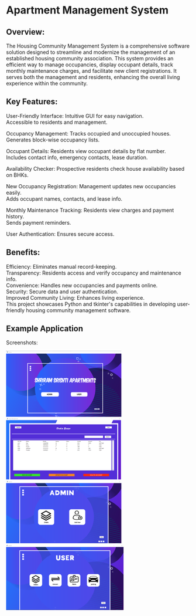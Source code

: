 # Apartment Management System
## Overview:
The Housing Community Management System is a comprehensive software solution designed to streamline and modernize the management of an established housing community association. This system provides an efficient way to manage occupancies, display occupant details, track monthly maintenance charges, and facilitate new client registrations. It serves both the management and residents, enhancing the overall living experience within the community.

## Key Features:

User-Friendly Interface:
Intuitive GUI for easy navigation. \
Accessible to residents and management.

Occupancy Management:
Tracks occupied and unoccupied houses.\
Generates block-wise occupancy lists.

Occupant Details: 
Residents view occupant details by flat number.\
Includes contact info, emergency contacts, lease duration.

Availability Checker:
Prospective residents check house availability based on BHKs.

New Occupancy Registration:
Management updates new occupancies easily.\
Adds occupant names, contacts, and lease info.

Monthly Maintenance Tracking:
Residents view charges and payment history.\
Sends payment reminders.

User Authentication:
Ensures secure access.

## Benefits:
Efficiency: Eliminates manual record-keeping.\
Transparency: Residents access and verify occupancy and maintenance info.\
Convenience: Handles new occupancies and payments online.\
Security: Secure data and user authentication.\
Improved Community Living: Enhances living experience.\
This project showcases Python and tkinter's capabilities in developing user-friendly housing community management software.

## Example Application
Screenshots:

![Main Interface](https://github.com/Santhoshsks/ams/blob/1d9ad284ce673904f945c4348a72546738db3c0b/screenshots/main.png) \
![Data Base Look](https://github.com/Santhoshsks/ams/blob/088027e9367f8930996119f520b800881af8e1a5/screenshots/database.png) \
![Admin Options](https://github.com/Santhoshsks/ams/blob/cd346ce79ec709d74de2216286dfaaecff2f45d6/screenshots/admin_options.png) \
![User Options](https://github.com/Santhoshsks/ams/blob/dd46ba0e45b1ea11a4a89f0f1d56d8df59732248/screenshots/user_options.png) 



